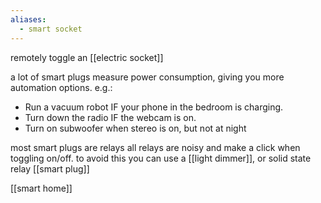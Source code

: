 ```yaml
---
aliases:
  - smart socket
---
```


remotely toggle an [[electric socket]]

a lot of smart plugs measure power consumption, giving you more automation options. e.g.:
- Run a vacuum robot IF your phone in the bedroom is charging.
- Turn down the radio IF the webcam is on.
- Turn on subwoofer when stereo is on, but not at night

most smart plugs are relays
all relays are noisy and make a click when toggling on/off.
to avoid this you can use a [[light dimmer]], or solid state relay
[[smart plug]]



[[smart home]]